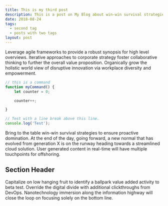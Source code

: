 ```yaml
---
title: This is my third post
description: This is a post on My Blog about win-win survival strategies.
date: 2018-08-24
tags:
  - second tag
  - posts with two tags
layout: post
---
```


Leverage agile frameworks to provide a robust synopsis for high level
overviews. Iterative approaches to corporate strategy foster collaborative
thinking to further the overall value proposition. Organically grow the
holistic world view of disruptive innovation via workplace diversity and
empowerment.

``` js
// this is a command
function myCommand() {
	let counter = 0;

	counter++;

}

// Test with a line break above this line.
console.log('Test');
```

Bring to the table win-win survival strategies to ensure proactive domination.
At the end of the day, going forward, a new normal that has evolved from
generation X is on the runway heading towards a streamlined cloud solution.
User generated content in real-time will have multiple touchpoints for
offshoring.

## Section Header

Capitalize on low hanging fruit to identify a ballpark value added activity to
beta test. Override the digital divide with additional clickthroughs from
DevOps. Nanotechnology immersion along the information highway will close the
loop on focusing solely on the bottom line.
